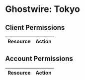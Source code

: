 # Ghostwire: Tokyo


## Client Permissions
| Resource | Action |
| -------- | ------ |

## Account Permissions
| Resource | Action |
| -------- | ------ |

